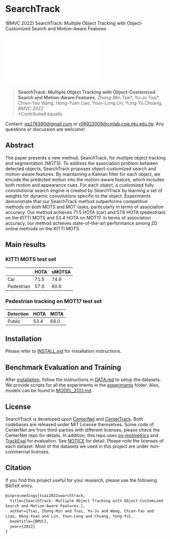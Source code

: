 # SearchTrack
(BMVC 2022) SearchTrack: Multiple Object Tracking with Object-Customized Search and Motion-Aware Features

![](readme/SearchTrack-crop.pdf)

> **SearchTrack: Multiple Object Tracking with Object-Customized Search and Motion-Aware Features**,
> Zhong-Min Tsai*, Yu-Ju Tsai*, Chien-Yao Wang, Hong-Yuan Liao, Youn-Long Lin, Yung-Yu Chuang, 
> *BMVC 2022*  
*Contributed equally 


Contact: [qa276390@gmail.com](mailto:qa276390@gmail.com) or [r06922009@cmlab.csie.ntu.edu.tw](mailto:r06922009@cmlab.csie.ntu.edu.tw). Any questions or discussion are welcome! 

## Abstract
<!-- This project describe in paper presents a new method, SearchTrack, for multiple object tracking and segmentation (MOTS). To better resolve the association problem between detected objects, SearchTrack proposes to use object-customized search and motion-aware features. By maintaining a Kalman filter for each object, we encode the predicted motion into the motion-aware feature, which contains both motion and appearance cues. SearchTrack forms a customized fully convolutional search engine for each object by learning a set of weights for dynamic convolutions specific for the object. Our experiments demonstrate that our SearchTrack method outperforms competitive methods on both MOTS and MOT tasks, particularly in terms of association accuracy. -->
The paper presents a new method, SearchTrack, for multiple object tracking and segmentation (MOTS). To address the association problem between detected objects, SearchTrack proposes object-customized search and motion-aware features. By maintaining a Kalman filter for each object, we encode the predicted motion into the motion-aware feature, which includes both motion and appearance cues. For each object, a customized fully convolutional search engine is created by SearchTrack by learning a set of weights for dynamic convolutions specific to the object. Experiments demonstrate that our SearchTrack method outperforms competitive methods on both MOTS and MOT tasks, particularly in terms of association accuracy. Our method achieves 71.5 HOTA (car) and 57.6 HOTA (pedestrian) on the KITTI MOTS and 53.4 HOTA on MOT17. In terms of association accuracy, our method achieves state-of-the-art performance among 2D online methods on the KITTI MOTS.



## Main results


### KITTI MOTS test set 

|             |  HOTA      |  sMOTSA   |
|-------------|------------|----------|
|Car          | 71.5       |   74.9   |
|Pedestrian   | 57.6       |   60.6   |

### Pedestrian tracking on MOT17 test set

| Detection    |  HOTA     | MOTA   |
|--------------|----------|--------|
|Public        | 53.4     |  68.0   |



## Installation

Please refer to [INSTALL.md](readme/INSTALL.md) for installation instructions.


## Benchmark Evaluation and Training

After [installation](readme/INSTALL.md), follow the instructions in [DATA.md](readme/DATA.md) to setup the datasets. We provide scripts for all the experiments in the [experiments](experiments) folder. Also, models can be found in [MODEL_ZOO.md](readme/MODEL_ZOO.md).

## License

SearchTrack is developed upon [CenterNet](https://github.com/xingyizhou/CenterNet) and [CenterTrack](https://github.com/xingyizhou/CenterTrack). Both codebases are released under MIT License themselves. Some code of CenterNet are from third-parties with different licenses, please check the CenterNet repo for details. In addition, this repo uses [py-motmetrics](https://github.com/cheind/py-motmetrics) and [TrackEval](https://github.com/JonathonLuiten/TrackEval) for evaluation. See [NOTICE](NOTICE) for detail. Please note the licenses of each dataset. Most of the datasets we used in this project are under non-commercial licenses.


## Citation
If you find this project useful for your research, please use the following BibTeX entry.

~~~
@inproceedings{tsai2022searchtrack,
  title={SearchTrack: Multiple Object Tracking with Object-Customized Search and Motion-Aware Features.},
  author={Tsai, Zhong-Min and Tsai, Yu-Ju and Wang, Chien-Yao and Liao, Hong-Yuan and Lin, Youn-Long and Chuang, Yung-Yu},
  booktitle={BMVC},
  year={2022}
}
~~~